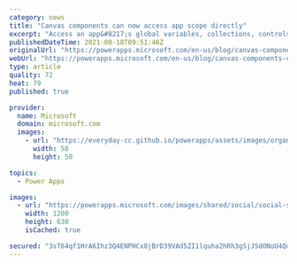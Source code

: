 ```yaml
---
category: news
title: "Canvas components can now access app scope directly"
excerpt: "Access an app&#8217;s global variables, collections, controls, and tabular data sources directly from within a canvas component, without needing to pass everything through component properties.  Great for formula and UI reuse within an app."
publishedDateTime: 2021-08-18T09:51:46Z
originalUrl: "https://powerapps.microsoft.com/en-us/blog/canvas-components-can-now-access-app-scope-directly/"
webUrl: "https://powerapps.microsoft.com/en-us/blog/canvas-components-can-now-access-app-scope-directly/"
type: article
quality: 72
heat: 79
published: true

provider:
  name: Microsoft
  domain: microsoft.com
  images:
    - url: "https://everyday-cc.github.io/powerapps/assets/images/organizations/microsoft.com-50x50.jpg"
      width: 50
      height: 50

topics:
  - Power Apps

images:
  - url: "https://powerapps.microsoft.com/images/shared/social/social-share-post-ignite.png"
    width: 1200
    height: 630
    isCached: true

secured: "3sT64qf1HrA6Ihz3Q4ENPHCx8jBrD39VAd5ZI1lquha2hRh3gSjJ5dONoU4QdMw25pm3EhEZ7M0psi+orHM8r29FX4Swoyo588q2NumK0pYQrBpm5WnWjRiHI9jUslRxhpHe1B59O5SmnHJJ+HlbRORu76DYvP2vATcvCBuWrLIGKB6IDTiOw0hPJkB/ahH+OIpQY5VlKJg03+ijBVepb+XKN8IrHKOhIrUH0OXOBILC/mzGZXaOCkOQkxHytOv150VMwRikRJxZ0/qWj/aI9vl7+j3YrNh+KQdIcpILukeWzKKi1tgRtsj8DKzvRK2jvCeka8bHq+GC0I7Vz75aeOfBw8T+kNJ0VGkcnN2p654=;b1mVblVLBWwgSIYYbSSQvw=="
---
```


